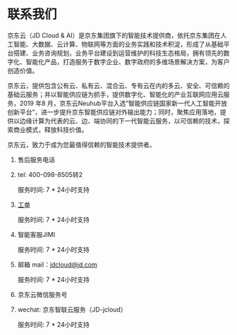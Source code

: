 # 联系我们

京东云（JD Cloud & AI）是京东集团旗下的智能技术提供商，依托京东集团在人工智能、大数据、云计算、物联网等方面的业务实践和技术积淀，形成了从基础平台搭建、业务咨询规划，业务平台建设到运营维护的科技生态格局，拥有领先的数字化、智能化产品，打造服务于数字企业、数字政府的多维场景解决方案，为客户创造价值。

京东云，提供包含公有云、私有云、混合云、专有云在内的多云、安全、可信赖的基础云服务；并以智能供应链为抓手，提供数字化、智能化的产业互联网应用云服务，2019 年8 月，京东云Neuhub平台入选”智能供应链国家新一代人工智能开放创新平台”，进一步提升京东智能供应链对外输出能力；同时，聚焦应用落地，提供以边缘计算为代表的云、边、端协同的下一代智能云服务，以可信赖的技术，探索商业模式，释放科技价值。

京东云，致力于成为您最值得信赖的智能技术提供者。



1. 售后服务电话
2. 
   tel: 400-098-8505转2
   
   服务时间: 7 * 24小时支持

2. [工单](https://ticket.jdcloud.com/myorder/submit)

   服务时间:  7 * 24小时支持

3. 智能客服JIMI

   服务时间:  7 * 24小时支持

4. 邮箱
   mail：jdcloud@jd.com
   
   服务时间:  7 * 24小时支持

5. 京东云微信服务号
6. 
   wechat: 京东智联云服务（JD-jcloud）
   
   服务时间:  7 * 24小时支持
